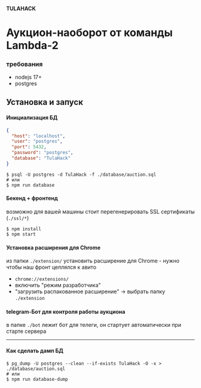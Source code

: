 #### TULAHACK
# Аукцион-наоборот от команды Lambda-2

### требования
- nodejs 17+
- postgres

## Установка и запуск
#### Инициализация БД
```json
{
  "host": "localhost",
  "user": "postgres",
  "port": 5432,
  "password": "postgres",
  "database": "TulaHack"
}
```

```shell
$ psql -U postgres -d TulaHack -f ./database/auction.sql
# или
$ npm run database
```

#### Бекенд + фронтенд
возможно для вашей машины стоит перегенерировать SSL сертификаты (`./ssl/*`)

```shell
$ npm install
$ npm start
```

#### Установка расширения для Chrome
из папки `./extension/` установить расширение для Chrome - нужно чтобы наш фронт цеплялся к авито

- `chrome://extensions/`
- включить "режим разработчика"
- "загрузить распакованное расширение" -> выбрать папку `./extension`

#### telegram-Бот для контроля работы аукциона
в папке `./bot` лежит бот для телеги, он стартует автоматически при старте сервера


---
#### Как сделать дамп БД
```shell
$ pg_dump -U postgres --clean --if-exists TulaHack -O -x > ./database/auction.sql
# или
$ npm run database-dump
```
